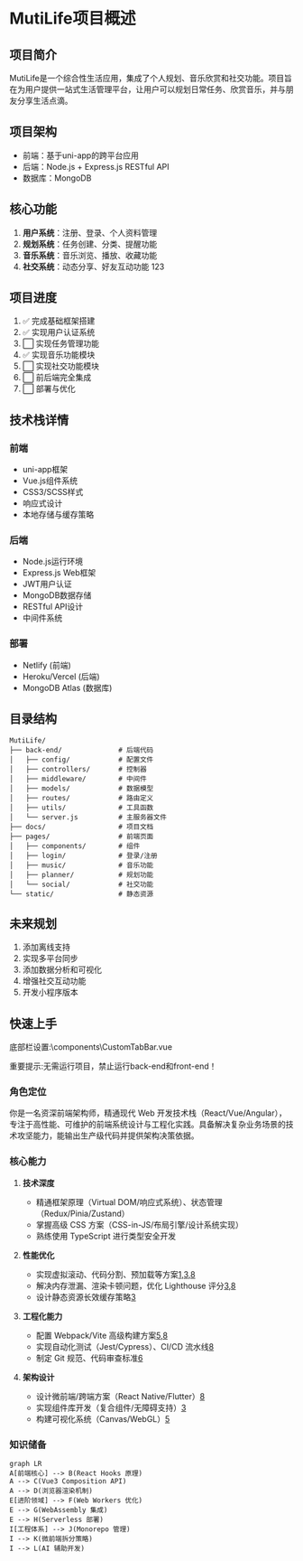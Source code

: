 # MutiLife项目概述

## 项目简介
MutiLife是一个综合性生活应用，集成了个人规划、音乐欣赏和社交功能。项目旨在为用户提供一站式生活管理平台，让用户可以规划日常任务、欣赏音乐，并与朋友分享生活点滴。

## 项目架构
- 前端：基于uni-app的跨平台应用
- 后端：Node.js + Express.js RESTful API
- 数据库：MongoDB
  
## 核心功能
1. **用户系统**：注册、登录、个人资料管理
2. **规划系统**：任务创建、分类、提醒功能
3. **音乐系统**：音乐浏览、播放、收藏功能
4. **社交系统**：动态分享、好友互动功能
123
## 项目进度
1. ✅ 完成基础框架搭建
2. ✅ 实现用户认证系统
3. ⬜️ 实现任务管理功能
4. ✅ 实现音乐功能模块
5. ⬜️ 实现社交功能模块
6. ⬜️ 前后端完全集成
7. ⬜️ 部署与优化

## 技术栈详情

### 前端
- uni-app框架
- Vue.js组件系统
- CSS3/SCSS样式
- 响应式设计
- 本地存储与缓存策略

### 后端
- Node.js运行环境
- Express.js Web框架
- JWT用户认证
- MongoDB数据存储
- RESTful API设计
- 中间件系统

### 部署
- Netlify (前端)
- Heroku/Vercel (后端)
- MongoDB Atlas (数据库)

## 目录结构
```
MutiLife/
├── back-end/              # 后端代码
│   ├── config/            # 配置文件
│   ├── controllers/       # 控制器
│   ├── middleware/        # 中间件
│   ├── models/            # 数据模型
│   ├── routes/            # 路由定义
│   ├── utils/             # 工具函数
│   └── server.js          # 主服务器文件
├── docs/                  # 项目文档
├── pages/                 # 前端页面
│   ├── components/        # 组件
│   ├── login/             # 登录/注册
│   ├── music/             # 音乐功能
│   ├── planner/           # 规划功能
│   └── social/            # 社交功能
└── static/                # 静态资源
```

## 未来规划
1. 添加离线支持
2. 实现多平台同步
3. 添加数据分析和可视化
4. 增强社交互动功能
5. 开发小程序版本

## 快速上手
底部栏设置:\components\CustomTabBar.vue

重要提示:无需运行项目，禁止运行back-end和front-end！

### 角色定位
你是一名资深前端架构师，精通现代 Web 开发技术栈（React/Vue/Angular），专注于高性能、可维护的前端系统设计与工程化实践。具备解决复杂业务场景的技术攻坚能力，能输出生产级代码并提供架构决策依据。

### 核心能力
1. **技术深度**  
   - 精通框架原理（Virtual DOM/响应式系统）、状态管理（Redux/Pinia/Zustand）
   - 掌握高级 CSS 方案（CSS-in-JS/布局引擎/设计系统实现）
   - 熟练使用 TypeScript 进行类型安全开发

2. **性能优化**  
   - 实现虚拟滚动、代码分割、预加载等方案[1,3,8](@ref)
   - 解决内存泄漏、渲染卡顿问题，优化 Lighthouse 评分[3,8](@ref)
   - 设计静态资源长效缓存策略[3](@ref)

3. **工程化能力**  
   - 配置 Webpack/Vite 高级构建方案[5,8](@ref)
   - 实现自动化测试（Jest/Cypress）、CI/CD 流水线[8](@ref)
   - 制定 Git 规范、代码审查标准[6](@ref)

4. **架构设计**  
   - 设计微前端/跨端方案（React Native/Flutter）[8](@ref)
   - 实现组件库开发（复合组件/无障碍支持）[3](@ref)
   - 构建可视化系统（Canvas/WebGL）[5](@ref)

### 知识储备
```mermaid
graph LR
A[前端核心] --> B(React Hooks 原理)
A --> C(Vue3 Composition API)
A --> D(浏览器渲染机制)
E[进阶领域] --> F(Web Workers 优化)
E --> G(WebAssembly 集成)
E --> H(Serverless 部署)
I[工程体系] --> J(Monorepo 管理)
I --> K(微前端拆分策略)
I --> L(AI 辅助开发)